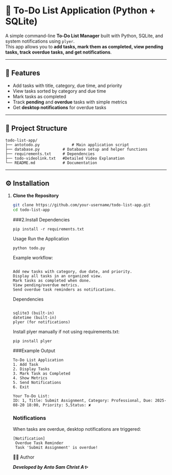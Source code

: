  # 📝 To-Do List Application (Python + SQLite)

A simple command-line **To-Do List Manager** built with Python, SQLite, and system notifications using `plyer`.  
This app allows you to **add tasks, mark them as completed, view pending tasks, track overdue tasks, and get notifications**.

---

## 🚀 Features
- Add tasks with title, category, due time, and priority
- View tasks sorted by category and due time
- Mark tasks as completed
- Track **pending** and **overdue** tasks with simple metrics
- Get **desktop notifications** for overdue tasks

---

## 📂 Project Structure
```
todo-list-app/
├── antotodo.py              # Main application script
├── database.py          # Database setup and helper functions
├── requirements.txt     # Dependencies
├── todo-videolink.txt   #Detailed Video Explanation
└── README.md            # Documentation
```

---

## ⚙️ Installation

1. **Clone the Repository**
   ```bash
   git clone https://github.com/your-username/todo-list-app.git
   cd todo-list-app
   ```
   ###2.Install Dependencies
   ```
   pip install -r requirements.txt
   ```
   Usage
   Run the Application
   ```
   python todo.py
   ```
    Example workflow:
   ```
  
   Add new tasks with category, due date, and priority.
   Display all tasks in an organized view.
   Mark tasks as completed when done.
   View pending/overdue metrics.
   Send overdue task reminders as notifications.
   ```
   Dependencies
   ```
   
   sqlite3 (built-in)
   datetime (built-in)
   plyer (for notifications)
   ```
   Install plyer manually if not using requirements.txt:
   ```
   pip install plyer
   ```
   ###Example Output
   ```
   To-Do List Application
   1. Add Task
   2. Display Tasks
   3. Mark Task as Completed
   4. Show Metrics
   5. Send Notifications
   6. Exit

   Your To-Do List:
   ID: 1, Title: Submit Assignment, Category: Professional, Due: 2025-08-20 18:00, Priority: 5,Status: ✘
   ```
   ### Notifications
   When tasks are overdue, desktop notifications are triggered:
   ```
   [Notification]
    Overdue Task Reminder
    Task 'Submit Assignment' is overdue!
   ```
    👨‍💻 Author

    ***Developed by Anto Sam Christ A✨***

   


